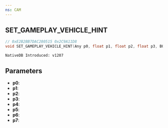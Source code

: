 ```yaml
---
ns: CAM
---
```

## SET_GAMEPLAY_VEHICLE_HINT

```c
// 0xE2B2BB7DAC280515 0x2C9A11D8
void SET_GAMEPLAY_VEHICLE_HINT(Any p0, float p1, float p2, float p3, BOOL p4, Any p5, Any p6, Any p7);
```

```
NativeDB Introduced: v1207
```

## Parameters
* **p0**:
* **p1**:
* **p2**:
* **p3**:
* **p4**:
* **p5**:
* **p6**:
* **p7**:
